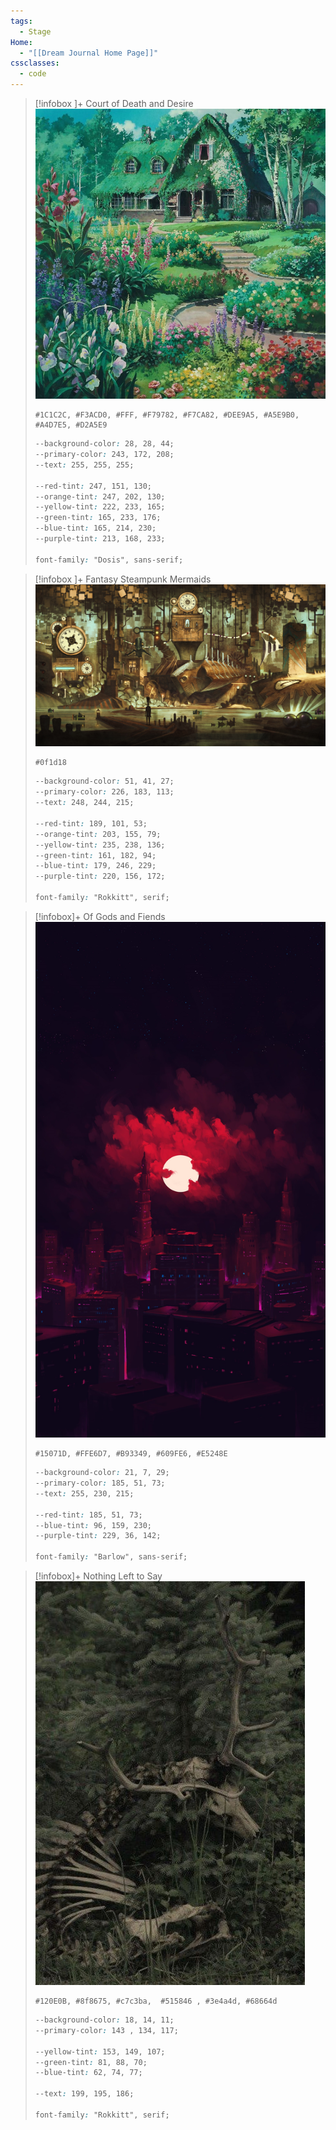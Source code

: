```yaml
---
tags:
  - Stage
Home:
  - "[[Dream Journal Home Page]]"
cssclasses:
  - code
---
```

> [!infobox ]+   Court of Death and Desire
> ![kiki-farmhouse](kiki-farmhouse.jpg)
> ```palette
> #1C1C2C, #F3ACD0, #FFF, #F79782, #F7CA82, #DEE9A5, #A5E9B0, #A4D7E5, #D2A5E9
> ```
> ```css
> --background-color: 28, 28, 44;
> --primary-color: 243, 172, 208;
> --text: 255, 255, 255;
>
> --red-tint: 247, 151, 130;
> --orange-tint: 247, 202, 130;
> --yellow-tint: 222, 233, 165;
> --green-tint: 165, 233, 176;
> --blue-tint: 165, 214, 230;
> --purple-tint: 213, 168, 233;
>
> font-family: "Dosis", sans-serif;
>```


> [!infobox ]+  Fantasy Steampunk Mermaids
![Milo & Caspian](Milo%20&%20Caspian.jpg)
> ```palette
> #0f1d18
> ```
>```css
> --background-color: 51, 41, 27;
> --primary-color: 226, 183, 113;
> --text: 248, 244, 215;
>
> --red-tint: 189, 101, 53;
> --orange-tint: 203, 155, 79;
> --yellow-tint: 235, 238, 136;
> --green-tint: 161, 182, 94;
> --blue-tint: 179, 246, 229;
> --purple-tint: 220, 156, 172;
>
> font-family: "Rokkitt", serif;
>```


>[!infobox]+ Of Gods and Fiends
>![Crimson City - hereisbis twit](Crimson%20City%20-%20hereisbis%20twit.jpg)
> ```palette
> #15071D, #FFE6D7, #B93349, #609FE6, #E5248E
> ```
>```css
> --background-color: 21, 7, 29;
> --primary-color: 185, 51, 73;
> --text: 255, 230, 215;
>
> --red-tint: 185, 51, 73;
> --blue-tint: 96, 159, 230;
> --purple-tint: 229, 36, 142;
>
> font-family: "Barlow", sans-serif;
>```

>[!infobox]+ Nothing Left to Say
>![sleeping-deer](sleeping-deer.jpg)
>```palette
> #120E0B, #8f8675, #c7c3ba,  #515846 , #3e4a4d, #68664d
> ```
>```css
> --background-color: 18, 14, 11;
> --primary-color: 143 , 134, 117;
>
> --yellow-tint: 153, 149, 107;
> --green-tint: 81, 88, 70;
> --blue-tint: 62, 74, 77;
>
> --text: 199, 195, 186;
>
> font-family: "Rokkitt", serif;
>```
